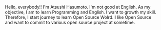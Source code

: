 Hello, everybody!!
I'm Atsushi Hasumoto.
I'm not good at English.
As my objective, I am to learn Programming and English.
I want to growth my skill.
Therefore,  I start journey to learn Open Source Wolrd.
I like Open Source and want to commit to various open source project at sometime.


